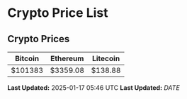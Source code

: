 # Crypto Price List

## Crypto Prices
| Bitcoin | Ethereum | Litecoin |
| ------- | -------- | -------- |
| $101383 | $3359.08 | $138.88 |
**Last Updated:** 2025-01-17 05:46 UTC
**Last Updated:** $DATE$
